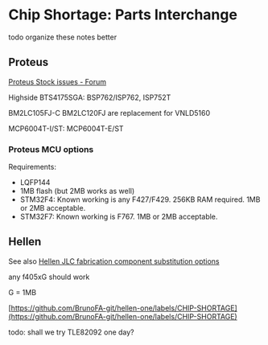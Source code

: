 # Chip Shortage: Parts Interchange

todo organize these notes better

## Proteus

[Proteus Stock issues - Forum](https://gerefi.com/forum/viewtopic.php?p=41539#p41539)

Highside BTS4175SGA: BSP762/ISP762, ISP752T

BM2LC105FJ-C BM2LC120FJ are replacement for VNLD5160

MCP6004T-I/ST: MCP6004T-E/ST

### Proteus MCU options

Requirements:

- LQFP144
- 1MB flash (but 2MB works as well)
- STM32F4: Known working is any F427/F429.  256KB RAM required. 1MB or 2MB acceptable.
- STM32F7: Known working is F767. 1MB or 2MB acceptable.

## Hellen

See also [Hellen JLC fabrication component substitution options](https://github.com/BrunoFA-git/hellen-one/wiki/JLC-fabrication-component-substitution-options)

any f405xG should work

G = 1MB

[https://github.com/BrunoFA-git/hellen-one/labels/CHIP-SHORTAGE](https://github.com/BrunoFA-git/hellen-one/labels/CHIP-SHORTAGE)

todo:
shall we try TLE82092 one day?
